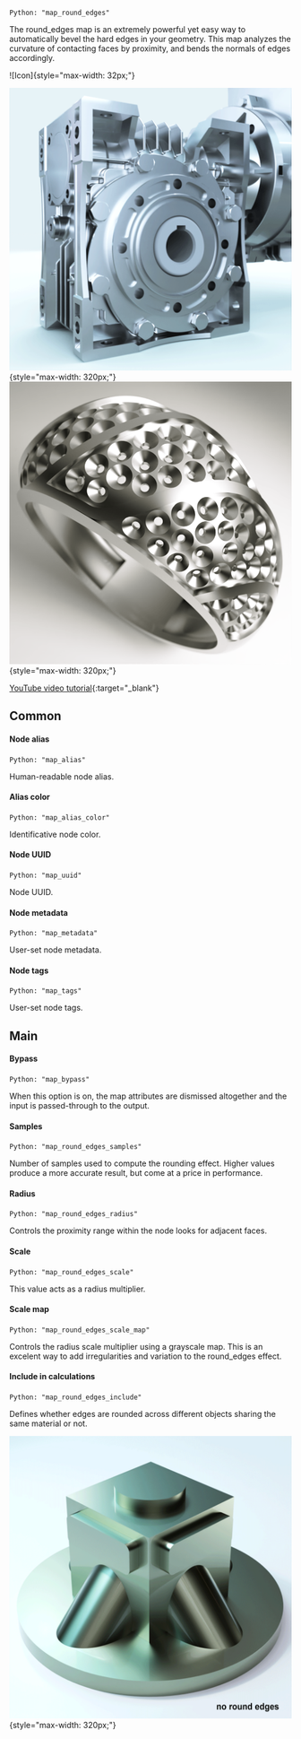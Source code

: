 `Python: "map_round_edges"`

The round_edges map is an extremely powerful yet easy way to automatically bevel the hard edges in your geometry. This map analyzes the curvature of contacting faces by proximity, and bends the normals of edges accordingly.

![Icon]{style="max-width: 32px;"}



![Round Edges example](map_round_edges_1.gif "Round Edges example"){style="max-width: 320px;"}
![Round Edges example](map_round_edges_2.gif "Round Edges example"){style="max-width: 320px;"}


[YouTube video tutorial](https://www.youtube.com/watch?v=YXfCOG1Yyys){:target="_blank"}

## Common

#### Node alias
`Python: "map_alias"`

Human-readable node alias.

#### Alias color
`Python: "map_alias_color"`

Identificative node color.

#### Node UUID
`Python: "map_uuid"`

Node UUID.

#### Node metadata
`Python: "map_metadata"`

User-set node metadata.

#### Node tags
`Python: "map_tags"`

User-set node tags.

## Main

#### Bypass
`Python: "map_bypass"`

When this option is on, the map attributes are dismissed altogether and the input is passed-through to the output.

#### Samples
`Python: "map_round_edges_samples"`

Number of samples used to compute the rounding effect. Higher values produce a more accurate result, but come at a price in performance.

#### Radius
`Python: "map_round_edges_radius"`

Controls the proximity range within the node looks for adjacent faces.

#### Scale
`Python: "map_round_edges_scale"`

This value acts as a radius multiplier.

#### Scale map
`Python: "map_round_edges_scale_map"`

Controls the radius scale multiplier using a grayscale map. This is an excelent way to add irregularities and variation to the round_edges effect.

#### Include in calculations
`Python: "map_round_edges_include"`

Defines whether edges are rounded across different objects sharing the same material or not.


![Round Edges example](map_round_edges_include.gif "Round Edges example"){style="max-width: 320px;"}



